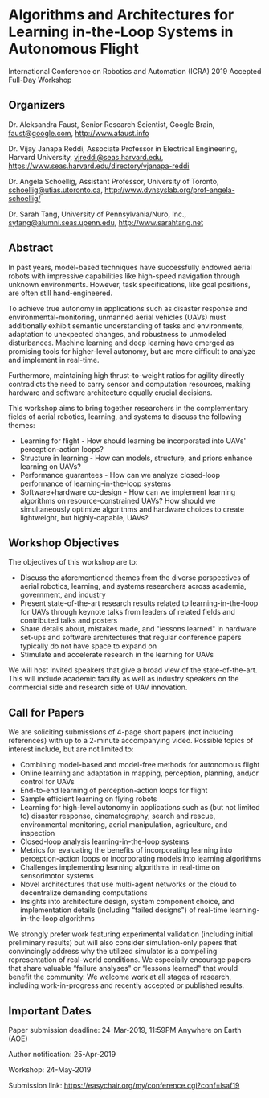 # Algorithms and Architectures for Learning in-the-Loop Systems in Autonomous Flight

International Conference on Robotics and Automation (ICRA) 2019 Accepted Full-Day Workshop

## Organizers 

Dr. Aleksandra Faust, Senior Research Scientist, Google Brain, faust@google.com,  http://www.afaust.info

Dr. Vijay Janapa Reddi, Associate Professor in Electrical Engineering, Harvard University, vjreddi@seas.harvard.edu, https://www.seas.harvard.edu/directory/vjanapa-reddi

Dr. Angela Schoellig, Assistant Professor, University of Toronto, schoellig@utias.utoronto.ca, http://www.dynsyslab.org/prof-angela-schoellig/

Dr. Sarah Tang, University of Pennsylvania/Nuro, Inc., sytang@alumni.seas.upenn.edu, http://www.sarahtang.net

## Abstract

In past years, model-based techniques have successfully endowed aerial robots with impressive capabilities like high-speed navigation through unknown environments. However, task specifications, like goal positions, are often still hand-engineered.

To achieve true autonomy in applications such as disaster response and environmental-monitoring, unmanned aerial vehicles (UAVs) must additionally exhibit semantic understanding of tasks and environments, adaptation to unexpected changes, and robustness to unmodeled disturbances. Machine learning and deep learning have emerged as promising tools for higher-level autonomy, but are more difficult to analyze and implement in real-time.

Furthermore, maintaining high thrust-to-weight ratios for agility directly contradicts the need to carry sensor and computation resources, making hardware and software architecture equally crucial decisions.

This workshop aims to bring together researchers in the complementary fields of aerial robotics, learning, and systems to discuss the following themes: 
* Learning for flight - How should learning be incorporated into UAVs' perception-action loops?
* Structure in learning - How can models, structure, and priors enhance learning on UAVs? 
* Performance guarantees - How can we analyze closed-loop performance of learning-in-the-loop systems
* Software+hardware co-design - How can we implement learning algorithms on resource-constrained UAVs? How should we simultaneously optimize algorithms and hardware choices to create lightweight, but highly-capable, UAVs?

## Workshop Objectives

The objectives of this workshop are to:
* Discuss the aforementioned themes from the diverse perspectives of aerial robotics, learning, and systems researchers across academia, government, and industry
* Present state-of-the-art research results related to learning-in-the-loop for UAVs through keynote talks from leaders of related fields and contributed talks and posters
* Share details about, mistakes made, and "lessons learned" in hardware set-ups and software architectures that regular conference papers typically do not have space to expand on
* Stimulate and accelerate research in the learning for UAVs

We will host invited speakers that give a broad view of the state-of-the-art. This will include academic faculty as well as industry speakers on the commercial side and research side of UAV innovation. 

## Call for Papers

We are soliciting submissions of 4-page short papers (not including references) with up to a 2-minute accompanying video. Possible topics of interest include, but are not limited to: 
- Combining model-based and model-free methods for autonomous flight
- Online learning and adaptation in mapping, perception, planning, and/or control for UAVs
- End-to-end learning of perception-action loops for flight
- Sample efficient learning on flying robots
- Learning for high-level autonomy in applications such as (but not limited to) disaster response, cinematography, search and rescue, environmental monitoring, aerial manipulation, agriculture, and inspection
- Closed-loop analysis learning-in-the-loop systems
- Metrics for evaluating the benefits of incorporating learning into perception-action loops or
incorporating models into learning algorithms
- Challenges implementing learning algorithms in real-time on sensorimotor systems
- Novel architectures that use multi-agent networks or the cloud to decentralize demanding computations
- Insights into architecture design, system component choice, and implementation details
(including “failed designs") of real-time learning-in-the-loop algorithms

We strongly prefer work featuring experimental validation (including initial preliminary results) but will also consider simulation-only papers that convincingly address why the utilized simulator is a compelling representation of real-world conditions. We especially encourage papers that share valuable “failure analyses" or “lessons learned" that would benefit the community. We welcome work at all stages of research, including work-in-progress and recently accepted or published results. 

## Important Dates

Paper submission deadline: 24-Mar-2019, 11:59PM Anywhere on Earth (AOE)

Author notification: 25-Apr-2019

Workshop: 24-May-2019

Submission link: https://easychair.org/my/conference.cgi?conf=lsaf19
